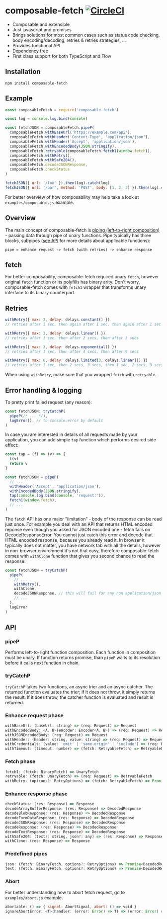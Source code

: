 # composable-fetch [![CircleCI](https://circleci.com/gh/honzabrecka/composable-fetch/tree/master.svg?style=svg&circle-token=eefe6811545741764260a25f382c13da0d6e31a7)](https://circleci.com/gh/honzabrecka/composable-fetch/tree/master)

 - Composable and extensible
 - Just javascript and promises
 - Brings solutions for most common cases such as status code checking, body encoding/decoding, retries & retries strategies, ...
 - Provides functional API
 - Dependency free
 - First class support for both TypeScript and Flow

## Installation

```
npm install composable-fetch
```

## Example

```js
const composableFetch = require('composable-fetch')

const log = console.log.bind(console)

const fetchJSON = composableFetch.pipeP(
  composableFetch.withBaseUrl('https://example.com/api'),
  composableFetch.withHeader('Content-Type', 'application/json'),
  composableFetch.withHeader('Accept', 'application/json'),
  composableFetch.withEncodedBody(JSON.stringify),
  composableFetch.retryable(composableFetch.fetch1(window.fetch)),
  composableFetch.withRetry(),
  composableFetch.withSafe204(),
  composableFetch.decodeJSONResponse,
  composableFetch.checkStatus
)

fetchJSON({ url: '/foo' }).then(log).catch(log)
fetchJSON({ url: '/bar', method: 'POST', body: [1, 2, 3] }).then(log).catch(log)
```

For better overview of how composability may help take a look at `examples/composable.js` example.

## Overview

The main concept of composable-fetch is [piping (left-to-right composition)](#pipep) - passing data through pipe of unary functions. Pipe typically has three blocks, subpipes ([see API](#api) for more details about applicable functions):

```
pipe = enhance request -> fetch (with retries) -> enhance response
```

## fetch

For better composability, composable-fetch required unary `fetch`, however original `fetch` function or its polyfills has binary arity. Don't worry, composable-fetch comes with `fetch1` wrapper that transforms unary interface to its binary counterpart.

## Retries

```js
withRetry({ max: 3, delay: delays.constant() })
// retries after 1 sec, then again after 1 sec, then again after 1 sec

withRetry({ max: 3, delay: delays.linear() })
// retries after 1 sec, then after 2 secs, then after 3 secs

withRetry({ max: 3, delay: delays.exponential() })
// retries after 1 sec, then after 4 secs, then after 9 secs

withRetry({ max: 6, delay: delays.limited(3, delays.linear()) })
// retries after 1 sec, then 2 secs, 3 secs, then 1 sec, 2 secs, 3 secs
```

When using `withRetry`, make sure that you wrapped `fetch` with `retryable`.

## Error handling & logging

To pretty print failed request (any reason):

```js
const fetchJSON: tryCatchP(
  pipeP(/* ... */),
  logError(), // to console.error by default
)
```

In case you are interested in details of all requests made by your application, you can add simple `tap` function which performs desired side effect:

```js
const tap = (f) => (v) => {
  f(v)
  return v
}

const fetchJSON = pipeP(
  // ...
  withHeader('Accept', 'application/json'),
  withEncodedBody(JSON.stringify),
  tap(console.log.bind(console, 'request:')),
  fetch1(window.fetch),
  // ...
)
```

The `fetch` API has one major "limitation" - body of the response can be read just once. For example you deal with an API that returns HTML encoded reponse even though you asked for JSON encoded one - fetch fails on DecodeResponseError. You cannot just catch this error and decode that HTML encoded response, because you already read it. In browser it typically does not matter, you have network tab with all the details, however in non-browser environment it's not that easy, therefore composable-fetch comes with `withClone` function that gives you second chance to read the response:

```js
const fetchJSON = tryCatchP(
  pipeP(
    // ...
    withRetry(),
    withClone,
    decodeJSONResponse, // this will fail for any non application/json response
    // ...
  ),
  logError
)
```

## API

### pipeP

Performs left-to-right function composition. Each function in composition must be unary. If function returns promise, than `pipeP` waits to its resolution before it calls next function in chain.

### tryCatchP

`tryCatchP` takes two functions, an async trier and an async catcher. The returned function evaluates the trier; if it does not throw, it simply returns the result. If it does throw, the catcher function is evaluated and result is returned.

### Enhance request phase

```js
withBaseUrl: (baseUrl: string) => (req: Request) => Request
withEncodedBody: <A, B>(encoder: Encoder<A, B>) => (req: Request) => Request
withJSONEncodedBody: (req: Request) => Request
withHeader: (header: string, value: string) => (req: Request) => Request
withCredentials: (value: 'omit' | 'same-origin' | 'include') => (req: Request) => Request
withTimeout: (timeout: number) => (fetch: RetryableFetch) => RetryableFetch
```

### Fetch phase

```js
fetch1: (fetch: BinaryFetch) => UnaryFetch
retryable: (fetch: UnaryFetch) => (req: Request) => RetryableFetch
withRetry: (options?: RetryOptions) => (fetch: RetryableFetch) => Promise<Response>
```

### Enhance response phase

```js
checkStatus: (res: Response) => Response
decodeArrayBufferResponse: (res: Response) => DecodedResponse
decodeBlobResponse: (res: Response) => DecodedResponse
decodeFormDataResponse: (res: Response) => DecodedResponse
decodeJSONResponse: (res: Response) => DecodedResponse
decodeResponse: (res: Response) => DecodedResponse
decodeTextResponse: (res: Response) => DecodedResponse
withSafe204: (text?: string, json?: any) => (res: Response) => Response
withClone: (res: Response) => Response
```

### Predefined pipes

```js
json: (fetch: BinaryFetch, options?: RetryOptions) => Promise<DecodedResponse>
text: (fetch: BinaryFetch, options?: RetryOptions) => Promise<DecodedResponse>
```

### Abort

For better understanding how to abort fetch request, go to `examples/abort.js` example.

```js
abortable: () => { signal: AbortSignal, abort: () => void }
ignoreAbortError: <T>(handler: (error: Error) => T) => (error: Error) => T
```
